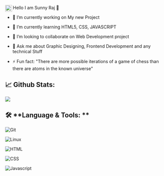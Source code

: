 Hello I am Sunny Raj 👋
<a href="https://in.linkedin.com/in/sunny-raj-771526190">
    <img alt="Sunny's LinkedIN" src="https://raw.githubusercontent.com/peterthehan/peterthehan/master/assets/linkedin.svg" style="max-width:100%;" width="22px" align="left"></a>

- 🔭 I’m currently working on My new Project

- 🌱 I’m currently learning HTML5, CSS, JAVASCRIPT

- 👯 I’m looking to collaborate on Web Development project

- 💬 Ask me about Graphic Designing, Frontend Development and any technical Stuff

- ⚡ Fun fact: "There are more possible iterations of a game of chess than there are atoms in the known universe"

## 📈 **Github Stats:**
<img src="https://github-readme-stats.vercel.app/api?username=sunnyraj5555&&show_icons=true&title_color=ffffff&icon_color=bb2acf&text_color=daf7dc&bg_color=151515">


## 🛠️ **Language & Tools: **

![Git](https://img.shields.io/badge/git%20-%23F05033.svg?&style=for-the-badge&logo=git&logoColor=white)

![Linux](https://img.shields.io/badge/-linux-772953?style=for-the-badge&logo=linux)

![HTML](https://img.shields.io/badge/html%20-%23E34F26.svg?&style=for-the-badge&logo=html5&logoColor=white)

![CSS](https://img.shields.io/badge/css%20-%231572B6.svg?&style=for-the-badge&logo=css3&logoColor=white)

![Javascript](https://img.shields.io/badge/-Javascript-ffb400?style=for-the-badge&logo=javascript&logoColor=ffff3f)

